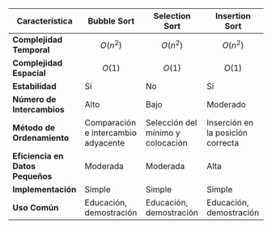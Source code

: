 ﻿| Característica          | Bubble Sort                          | Selection Sort                        | Insertion Sort                        |
|-------------------------|--------------------------------------|---------------------------------------|---------------------------------------|
| **Complejidad Temporal**| $$O(n^2)$$                           | $$O(n^2)$$                            | $$O(n^2)$$                            |
| **Complejidad Espacial**| $$O(1)$$                             | $$O(1)$$                              | $$O(1)$$                              |
| **Estabilidad**         | Sí                                   | No                                    | Sí                                    |
| **Número de Intercambios**| Alto                               | Bajo                                  | Moderado                              |
| **Método de Ordenamiento**| Comparación e intercambio adyacente| Selección del mínimo y colocación     | Inserción en la posición correcta     |
| **Eficiencia en Datos Pequeños**| Moderada                    | Moderada                              | Alta                                  |
| **Implementación**      | Simple                               | Simple                                | Simple                                |
| **Uso Común**           | Educación, demostración              | Educación, demostración               | Educación, demostración               |
